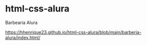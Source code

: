 # html-css-alura
 
Barbearia Alura

<a href="https://github.com/hhenrique23/html-css-alura/blob/main/barberia-alura/index.html">https://hhenrique23.github.io/html-css-alura/blob/main/barberia-alura/index.html/</a>